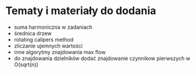 # Tematy i materiały do dodania

- suma harmoniczna w zadaniach
- średnica drzew
- rotating calipers method
- zliczanie ujemnych wartości
- inne algorytmy znajdowania max flow
- do znajdowania dzielników dodać znajdowanie czynnikow pierwszych w O(sqrt(n))
